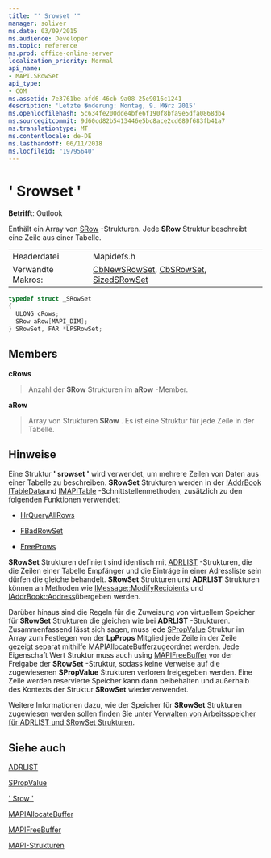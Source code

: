 ```yaml
---
title: "' Srowset '"
manager: soliver
ms.date: 03/09/2015
ms.audience: Developer
ms.topic: reference
ms.prod: office-online-server
localization_priority: Normal
api_name:
- MAPI.SRowSet
api_type:
- COM
ms.assetid: 7e3761be-afd6-46cb-9a08-25e9016c1241
description: 'Letzte �nderung: Montag, 9. M�rz 2015'
ms.openlocfilehash: 5c634fe200dde4bfe6f190f8bfa9e5dfa0868db4
ms.sourcegitcommit: 9d60cd82b5413446e5bc8ace2cd689f683fb41a7
ms.translationtype: MT
ms.contentlocale: de-DE
ms.lasthandoff: 06/11/2018
ms.locfileid: "19795640"
---
```

# <a name="srowset"></a>' Srowset '

  
  
**Betrifft**: Outlook 
  
Enthält ein Array von [SRow](srow.md) -Strukturen. Jede **SRow** Struktur beschreibt eine Zeile aus einer Tabelle. 
  
|||
|:-----|:-----|
|Headerdatei  <br/> |Mapidefs.h  <br/> |
|Verwandte Makros:  <br/> |[CbNewSRowSet](cbnewsrowset.md), [CbSRowSet](cbsrowset.md), [SizedSRowSet](sizedsrowset.md) <br/> |
   
```cpp
typedef struct _SRowSet
{
  ULONG cRows;
  SRow aRow[MAPI_DIM];
} SRowSet, FAR *LPSRowSet;

```

## <a name="members"></a>Members

 **cRows**
  
> Anzahl der **SRow** Strukturen im **aRow** -Member. 
    
 **aRow**
  
> Array von Strukturen **SRow** . Es ist eine Struktur für jede Zeile in der Tabelle. 
    
## <a name="remarks"></a>Hinweise

Eine Struktur **' srowset '** wird verwendet, um mehrere Zeilen von Daten aus einer Tabelle zu beschreiben. **SRowSet** Strukturen werden in der [IAddrBook](iaddrbookimapiprop.md) [ITableData](itabledataiunknown.md)und [IMAPITable](imapitableiunknown.md) -Schnittstellenmethoden, zusätzlich zu den folgenden Funktionen verwendet: 
  
- [HrQueryAllRows](hrqueryallrows.md)
    
- [FBadRowSet](fbadrowset.md)
    
- [FreeProws](freeprows.md)
    
 **SRowSet** Strukturen definiert sind identisch mit [ADRLIST](adrlist.md) -Strukturen, die die Zeilen einer Tabelle Empfänger und die Einträge in einer Adressliste sein dürfen die gleiche behandelt. **SRowSet** Strukturen und **ADRLIST** Strukturen können an Methoden wie [IMessage::ModifyRecipients](imessage-modifyrecipients.md) und [IAddrBook::Address](iaddrbook-address.md)übergeben werden. 
  
Darüber hinaus sind die Regeln für die Zuweisung von virtuellem Speicher für **SRowSet** Strukturen die gleichen wie bei **ADRLIST** -Strukturen. Zusammenfassend lässt sich sagen, muss jede [SPropValue](spropvalue.md) Struktur im Array zum Festlegen von der **LpProps** Mitglied jede Zeile in der Zeile gezeigt separat mithilfe [MAPIAllocateBuffer](mapiallocatebuffer.md)zugeordnet werden. Jede Eigenschaft Wert Struktur muss auch using [MAPIFreeBuffer](mapifreebuffer.md) vor der Freigabe der **SRowSet** -Struktur, sodass keine Verweise auf die zugewiesenen **SPropValue** Strukturen verloren freigegeben werden. Eine Zeile werden reservierte Speicher kann dann beibehalten und außerhalb des Kontexts der Struktur **SRowSet** wiederverwendet. 
  
Weitere Informationen dazu, wie der Speicher für **SRowSet** Strukturen zugewiesen werden sollen finden Sie unter [Verwalten von Arbeitsspeicher für ADRLIST und SRowSet Strukturen](managing-memory-for-adrlist-and-srowset-structures.md). 
  
## <a name="see-also"></a>Siehe auch



[ADRLIST](adrlist.md)
  
[SPropValue](spropvalue.md)
  
[' Srow '](srow.md)
  
[MAPIAllocateBuffer](mapiallocatebuffer.md)
  
[MAPIFreeBuffer](mapifreebuffer.md)


[MAPI-Strukturen](mapi-structures.md)

